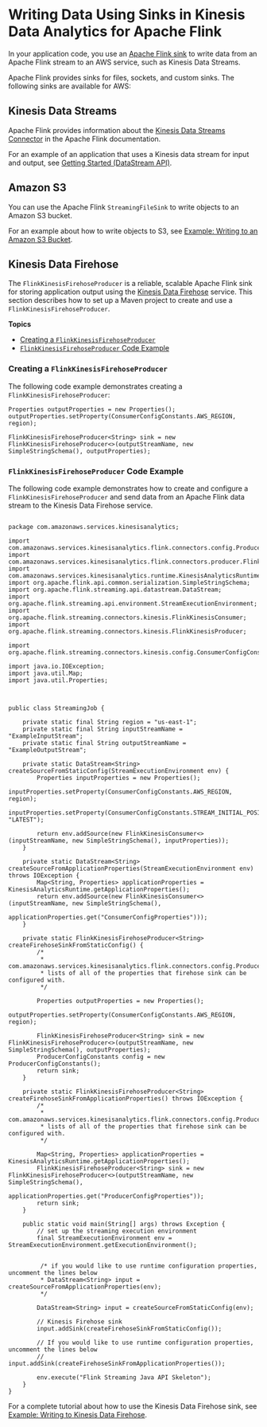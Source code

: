# Writing Data Using Sinks in Kinesis Data Analytics for Apache Flink<a name="how-sinks"></a>

In your application code, you use an [Apache Flink sink](https://nightlies.apache.org/flink/flink-docs-release-1.15/dev/datastream_api.html#data-sinks) to write data from an Apache Flink stream to an AWS service, such as Kinesis Data Streams\.

Apache Flink provides sinks for files, sockets, and custom sinks\. The following sinks are available for AWS:

## Kinesis Data Streams<a name="sinks-streams"></a>

Apache Flink provides information about the [Kinesis Data Streams Connector](https://nightlies.apache.org/flink/flink-docs-release-1.15/dev/connectors/kinesis.html) in the Apache Flink documentation\.

For an example of an application that uses a Kinesis data stream for input and output, see [Getting Started \(DataStream API\)](getting-started.md)\.

## Amazon S3<a name="sinks-s3"></a>

You can use the Apache Flink `StreamingFileSink` to write objects to an Amazon S3 bucket\.

For an example about how to write objects to S3, see [Example: Writing to an Amazon S3 Bucket](examples-s3.md)\. 

## Kinesis Data Firehose<a name="sinks-firehose"></a>

The `FlinkKinesisFirehoseProducer` is a reliable, scalable Apache Flink sink for storing application output using the [Kinesis Data Firehose](https://docs.aws.amazon.com/firehose/latest/dev/) service\. This section describes how to set up a Maven project to create and use a `FlinkKinesisFirehoseProducer`\.

**Topics**
+ [Creating a `FlinkKinesisFirehoseProducer`](#sinks-firehose-create)
+ [`FlinkKinesisFirehoseProducer` Code Example](#sinks-firehose-sample)

### Creating a `FlinkKinesisFirehoseProducer`<a name="sinks-firehose-create"></a>

The following code example demonstrates creating a `FlinkKinesisFirehoseProducer`:

```
Properties outputProperties = new Properties();
outputProperties.setProperty(ConsumerConfigConstants.AWS_REGION, region);

FlinkKinesisFirehoseProducer<String> sink = new FlinkKinesisFirehoseProducer<>(outputStreamName, new SimpleStringSchema(), outputProperties);
```

### `FlinkKinesisFirehoseProducer` Code Example<a name="sinks-firehose-sample"></a>

The following code example demonstrates how to create and configure a `FlinkKinesisFirehoseProducer` and send data from an Apache Flink data stream to the Kinesis Data Firehose service\.

```
 
package com.amazonaws.services.kinesisanalytics;

import com.amazonaws.services.kinesisanalytics.flink.connectors.config.ProducerConfigConstants;
import com.amazonaws.services.kinesisanalytics.flink.connectors.producer.FlinkKinesisFirehoseProducer;
import com.amazonaws.services.kinesisanalytics.runtime.KinesisAnalyticsRuntime;
import org.apache.flink.api.common.serialization.SimpleStringSchema;
import org.apache.flink.streaming.api.datastream.DataStream;
import org.apache.flink.streaming.api.environment.StreamExecutionEnvironment;
import org.apache.flink.streaming.connectors.kinesis.FlinkKinesisConsumer;
import org.apache.flink.streaming.connectors.kinesis.FlinkKinesisProducer;

import org.apache.flink.streaming.connectors.kinesis.config.ConsumerConfigConstants;

import java.io.IOException;
import java.util.Map;
import java.util.Properties;



public class StreamingJob {

	private static final String region = "us-east-1";
	private static final String inputStreamName = "ExampleInputStream";
	private static final String outputStreamName = "ExampleOutputStream";

	private static DataStream<String> createSourceFromStaticConfig(StreamExecutionEnvironment env) {
		Properties inputProperties = new Properties();
		inputProperties.setProperty(ConsumerConfigConstants.AWS_REGION, region);
		inputProperties.setProperty(ConsumerConfigConstants.STREAM_INITIAL_POSITION, "LATEST");

		return env.addSource(new FlinkKinesisConsumer<>(inputStreamName, new SimpleStringSchema(), inputProperties));
	}

	private static DataStream<String> createSourceFromApplicationProperties(StreamExecutionEnvironment env) throws IOException {
		Map<String, Properties> applicationProperties = KinesisAnalyticsRuntime.getApplicationProperties();
		return env.addSource(new FlinkKinesisConsumer<>(inputStreamName, new SimpleStringSchema(),
				applicationProperties.get("ConsumerConfigProperties")));
	}

	private static FlinkKinesisFirehoseProducer<String> createFirehoseSinkFromStaticConfig() {
		/*
		 * com.amazonaws.services.kinesisanalytics.flink.connectors.config.ProducerConfigConstants
		 * lists of all of the properties that firehose sink can be configured with.
		 */

		Properties outputProperties = new Properties();
		outputProperties.setProperty(ConsumerConfigConstants.AWS_REGION, region);

		FlinkKinesisFirehoseProducer<String> sink = new FlinkKinesisFirehoseProducer<>(outputStreamName, new SimpleStringSchema(), outputProperties);
		ProducerConfigConstants config = new ProducerConfigConstants();
		return sink;
	}

	private static FlinkKinesisFirehoseProducer<String> createFirehoseSinkFromApplicationProperties() throws IOException {
		/*
		 * com.amazonaws.services.kinesisanalytics.flink.connectors.config.ProducerConfigConstants
		 * lists of all of the properties that firehose sink can be configured with.
		 */

		Map<String, Properties> applicationProperties = KinesisAnalyticsRuntime.getApplicationProperties();
		FlinkKinesisFirehoseProducer<String> sink = new FlinkKinesisFirehoseProducer<>(outputStreamName, new SimpleStringSchema(),
				applicationProperties.get("ProducerConfigProperties"));
		return sink;
	}

	public static void main(String[] args) throws Exception {
		// set up the streaming execution environment
		final StreamExecutionEnvironment env = StreamExecutionEnvironment.getExecutionEnvironment();


         /* if you would like to use runtime configuration properties, uncomment the lines below
         * DataStream<String> input = createSourceFromApplicationProperties(env);
         */

		DataStream<String> input = createSourceFromStaticConfig(env);

		// Kinesis Firehose sink
		input.addSink(createFirehoseSinkFromStaticConfig());

		// If you would like to use runtime configuration properties, uncomment the lines below
		// input.addSink(createFirehoseSinkFromApplicationProperties());

		env.execute("Flink Streaming Java API Skeleton");
	}
}
```

For a complete tutorial about how to use the Kinesis Data Firehose sink, see [Example: Writing to Kinesis Data Firehose](get-started-exercise-fh.md)\.